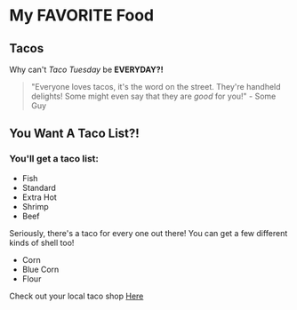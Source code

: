 # My FAVORITE Food

## Tacos

Why can't _Taco Tuesday_ be **EVERYDAY?!**

> "Everyone loves tacos, it's the word on the street. They're handheld delights! Some might even say that they are _good_ for you!" - Some Guy

## You Want A Taco List?!
### You'll get a taco list:

* Fish
* Standard
* Extra Hot
* Shrimp
* Beef

Seriously, there's a taco for every one out there! You can get a few different kinds of shell too!

* Corn
* Blue Corn
* Flour

Check out your local taco shop [Here](https://example.com/tacoshop)